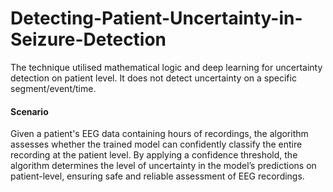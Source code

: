 # Detecting-Patient-Uncertainty-in-Seizure-Detection

The technique utilised mathematical logic and deep learning for uncertainty detection on patient level. It does not detect uncertainty on a specific segment/event/time.

#### Scenario
Given a patient's EEG data containing hours of recordings, the algorithm assesses whether the trained model can confidently classify the entire recording at the patient level. By applying a confidence threshold, the algorithm determines the level of uncertainty in the model’s predictions on patient-level, ensuring safe and reliable assessment of EEG recordings. 
